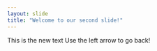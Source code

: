 ```yaml
---
layout: slide
title: "Welcome to our second slide!"
---
```

This is the new text
Use the left arrow to go back!  
